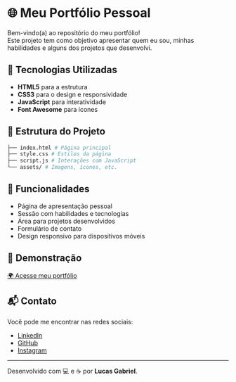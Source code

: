 # 🌐 Meu Portfólio Pessoal

Bem-vindo(a) ao repositório do meu portfólio!  
Este projeto tem como objetivo apresentar quem eu sou, minhas habilidades e alguns dos projetos que desenvolvi.

## 🚀 Tecnologias Utilizadas
- **HTML5** para a estrutura
- **CSS3** para o design e responsividade
- **JavaScript** para interatividade
- **Font Awesome** para ícones

## 📂 Estrutura do Projeto
```bash
├── index.html # Página principal
├── style.css # Estilos da página
├── script.js # Interações com JavaScript
└── assets/ # Imagens, ícones, etc.
```

## 🎨 Funcionalidades
- Página de apresentação pessoal
- Sessão com habilidades e tecnologias
- Área para projetos desenvolvidos
- Formulário de contato
- Design responsivo para dispositivos móveis

## 📸 Demonstração
[🌍 Acesse meu portfólio](https://seu-usuario.github.io/seu-portfolio)

## 📬 Contato
Você pode me encontrar nas redes sociais:  
- [LinkedIn](https://www.linkedin.com/in/seu-usuario)  
- [GitHub](https://github.com/seu-usuario)  
- [Instagram](https://instagram.com/seu-usuario)  

---
Desenvolvido com 💻 e ☕ por **Lucas Gabriel**.
